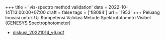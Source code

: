 +++
title = 'vis-spectro method validation'
date = 2022-10-14T13:00:00+07:00
draft = false
tags = ['fi8094']
url = '1953'
+++
Peluang Inovasi untuk Uji Kompetensi Validasi Metode Spektrofotometri Visibel (GENESYS Spectrophotometer)
<!--more-->

+ [diskusi_20221014_v6.pdf](https://zenodo.org/doi/10.5281/zenodo.7196797)

